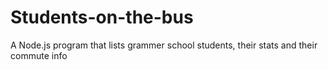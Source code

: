 # Students-on-the-bus
A Node.js program that lists grammer school students, their stats and their commute info 
